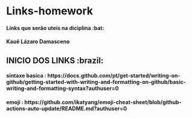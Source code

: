 # Links-homework
<h4>Links que serão uteis na diciplina :bat:</h4>
<h4>Kauê Lázaro Damasceno</h4>

<h2>INICIO DOS LINKS :brazil:</h2>
<h4>sintaxe basica : https://docs.github.com/pt/get-started/writing-on-github/getting-started-with-writing-and-formatting-on-github/basic-writing-and-formatting-syntax?authuser=0</h4>
 <h4>emoji : https://github.com/ikatyang/emoji-cheat-sheet/blob/github-actions-auto-update/README.md?authuser=0</h4>

